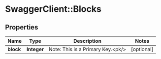 # SwaggerClient::Blocks

## Properties
Name | Type | Description | Notes
------------ | ------------- | ------------- | -------------
**block** | **Integer** | Note: This is a Primary Key.&lt;pk/&gt; | [optional] 


